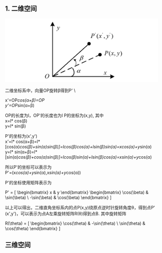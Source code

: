 
## 1. 二维空间
![图一](../Resources/2d_rotation.png)

二维坐标系中，向量OP旋转β得到P' \

x'=OP*cos(α+β)=OP \
y'=OP*sin(α+β)

OP的长度为l，OP'的长度也为l
P的坐标为(x,y), 其中\
x=l* cos(β)\
y=l* sin(β)

P'的坐标为(x',y') \
x'=l* cos(α+β)=l*[cos(α)*cos(β)+sin(α)*sin(β)]=l*cos(β)*cos(α)+l*sin(β)*sin(α)=x*cos(α)+y*sin(α)
\
y=l* sin(α+β)=l*[sin(α)*cos(β)+cos(α)*sin(β)]=l*cos(β)*sin(α)+l*sin(β)*cos(α)=x*sin(α)+y*cos(α)

所以P'的坐标可以表示为\
P'=(x*cos(α)+y*sin(α),x*sin(α)+y*cos(α))

P'的坐标使用矩阵表示为


P' = \[
\begin{bmatrix}
x & y
\end{bmatrix}
\begin{bmatrix}
\cos(\beta) & \sin(\beta) \\
-\sin(\beta) & \cos(\beta)
\end{bmatrix}
\]


以上可以得出，二维直角坐标系内的点P(x,y)绕原点逆时针旋转角度θ，得到点P' (x',y')，可以表示为点A左乘旋转矩阵R(θ)得到点B.
其中旋转矩阵

R(\theta) = \[
\begin{bmatrix}
\cos(\theta) & -\sin(\theta) \\
\sin(\theta) & \cos(\theta)
\end{bmatrix}
\]

## 三维空间



